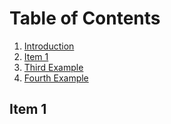 
# Table of Contents
1. [Introduction](#example)
2. [Item 1](#item-1)
3. [Third Example](#third-example)
4. [Fourth Example](#fourth-examplehttpwwwfourthexamplecom)

## Item 1
